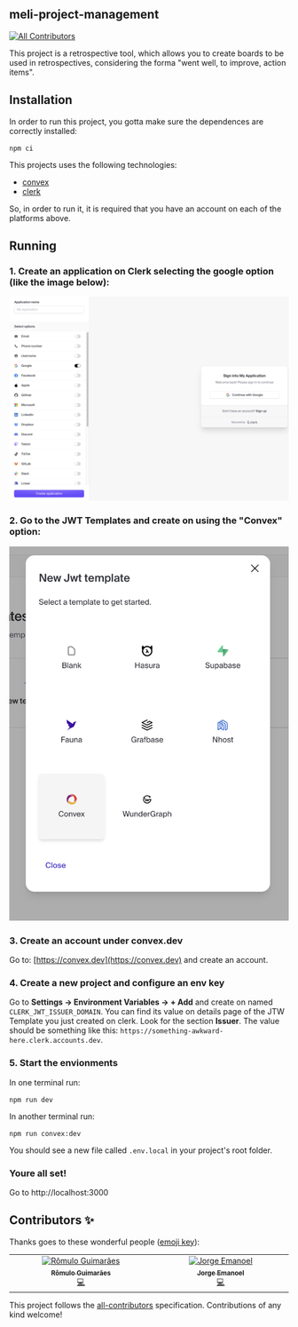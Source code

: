 ## meli-project-management
<!-- ALL-CONTRIBUTORS-BADGE:START - Do not remove or modify this section -->
[![All Contributors](https://img.shields.io/badge/all_contributors-1-orange.svg?style=flat-square)](#contributors-)
<!-- ALL-CONTRIBUTORS-BADGE:END -->

This project is a retrospective tool, which allows you to create boards to be used in retrospectives, considering the forma "went well, to improve, action items".

## Installation

In order to run this project, you gotta make sure the dependences are correctly installed:
```shell
npm ci
```

This projects uses the following technologies:

- [convex](https://convex.dev/)
- [clerk](https://clerk.com/)

So, in order to run it, it is required that you have an account on each of the platforms above.

## Running

### 1. Create an application on Clerk selecting the google option (like the image below):
![Clerk - first step: create an application selecting the google option](./docs/clerk-1.png)

### 2.  Go to the JWT Templates and create on using the "Convex" option:
![Clerk - second step: create a JWT Template](./docs/clerk-2.png)

### 3. Create an account under convex.dev
Go to: [https://convex.dev](https://convex.dev) and create an account.

### 4. Create a new project and configure an env key
Go to **Settings -> Environment Variables -> + Add** and create on named `CLERK_JWT_ISSUER_DOMAIN`.
You can find its value on details page of the JTW Template you just created on clerk. Look for the section **Issuer**.
The value should be something like this: `https://something-awkward-here.clerk.accounts.dev`.

### 5. Start the envionments

In one terminal run:
```
npm run dev
```

In another terminal run:
```
npm run convex:dev
```

You should see a new file called `.env.local` in your project's root folder.

### Youre all set!

Go to http://localhost:3000
## Contributors ✨

Thanks goes to these wonderful people ([emoji key](https://allcontributors.org/docs/en/emoji-key)):

<!-- ALL-CONTRIBUTORS-LIST:START - Do not remove or modify this section -->
<!-- prettier-ignore-start -->
<!-- markdownlint-disable -->
<table>
  <tbody>
    <tr>
      <td align="center" valign="top" width="14.28%"><a href="https://mercadolivre.com.br"><img src="https://avatars.githubusercontent.com/u/1641962?v=4?s=100" width="100px;" alt="Rômulo Guimarães"/><br /><sub><b>Rômulo Guimarães</b></sub></a><br /><a href="https://github.com/romulo1984/meli-project-management/commits?author=romulo1984" title="Code">💻</a></td>
      <td align="center" valign="top" width="14.28%"><a href="https://jorgeemanoel.com"><img src="https://avatars.githubusercontent.com/u/22504189?v=4?s=100" width="100px;" alt="Jorge Emanoel"/><br /><sub><b>Jorge Emanoel</b></sub></a><br /><a href="https://github.com/romulo1984/meli-project-management/commits?author=JorgeEmanoel" title="Code">💻</a></td>
    </tr>
  </tbody>
</table>

<!-- markdownlint-restore -->
<!-- prettier-ignore-end -->

<!-- ALL-CONTRIBUTORS-LIST:END -->

This project follows the [all-contributors](https://github.com/all-contributors/all-contributors) specification. Contributions of any kind welcome!
